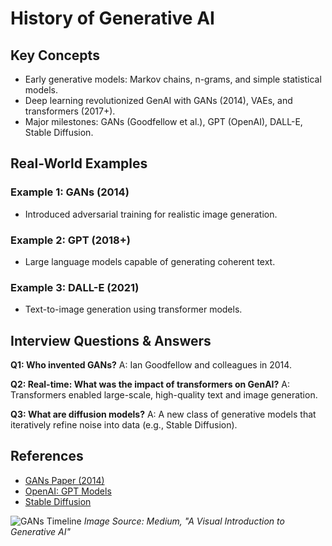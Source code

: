 # History of Generative AI

## Key Concepts
- Early generative models: Markov chains, n-grams, and simple statistical models.
- Deep learning revolutionized GenAI with GANs (2014), VAEs, and transformers (2017+).
- Major milestones: GANs (Goodfellow et al.), GPT (OpenAI), DALL-E, Stable Diffusion.

## Real-World Examples

### Example 1: GANs (2014)
- Introduced adversarial training for realistic image generation.

### Example 2: GPT (2018+)
- Large language models capable of generating coherent text.

### Example 3: DALL-E (2021)
- Text-to-image generation using transformer models.

## Interview Questions & Answers

**Q1: Who invented GANs?**
A: Ian Goodfellow and colleagues in 2014.

**Q2: Real-time: What was the impact of transformers on GenAI?**
A: Transformers enabled large-scale, high-quality text and image generation.

**Q3: What are diffusion models?**
A: A new class of generative models that iteratively refine noise into data (e.g., Stable Diffusion).

## References
- [GANs Paper (2014)](https://arxiv.org/abs/1406.2661)
- [OpenAI: GPT Models](https://openai.com/research/publications)
- [Stable Diffusion](https://stability.ai/blog/stable-diffusion-public-release)

![GANs Timeline](https://miro.medium.com/v2/resize:fit:1400/format:webp/1*6QwQvQw1QwQwQwQwQwQwQw.png)
*Image Source: Medium, "A Visual Introduction to Generative AI"*
